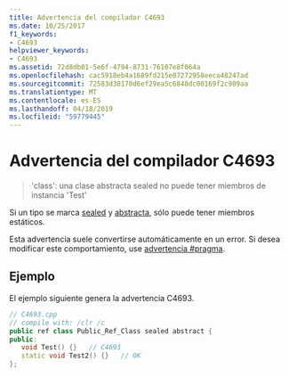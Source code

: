 ```yaml
---
title: Advertencia del compilador C4693
ms.date: 10/25/2017
f1_keywords:
- C4693
helpviewer_keywords:
- C4693
ms.assetid: 72d8db01-5e6f-4794-8731-76107e8f064a
ms.openlocfilehash: cac5918eb4a1689fd215e07272958eeca48247ad
ms.sourcegitcommit: 72583d30170d6ef29ea5c6848dc00169f2c909aa
ms.translationtype: MT
ms.contentlocale: es-ES
ms.lasthandoff: 04/18/2019
ms.locfileid: "59779445"
---
```

# <a name="compiler-warning-c4693"></a>Advertencia del compilador C4693

> 'class': una clase abstracta sealed no puede tener miembros de instancia 'Test'

Si un tipo se marca [sealed](../../extensions/sealed-cpp-component-extensions.md) y [abstracta](../../extensions/abstract-cpp-component-extensions.md), sólo puede tener miembros estáticos.

Esta advertencia suele convertirse automáticamente en un error. Si desea modificar este comportamiento, use [advertencia #pragma](../../preprocessor/warning.md).

## <a name="example"></a>Ejemplo

El ejemplo siguiente genera la advertencia C4693.

```cpp
// C4693.cpp
// compile with: /clr /c
public ref class Public_Ref_Class sealed abstract {
public:
   void Test() {}   // C4693
   static void Test2() {}   // OK
};
```